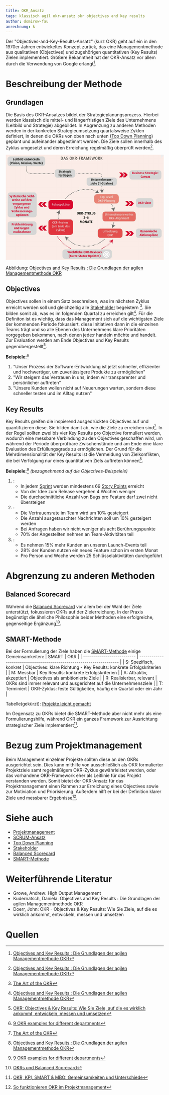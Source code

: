 ```yaml
---
title: OKR_Ansatz
tags: klassisch agil okr-ansatz okr objectives and key results
author: domirow-fau
anrechnung: k
---
```


Der "Objectives-and-Key-Results-Ansatz" (kurz OKR) geht auf ein in den 1970er Jahren entwickeltes Konzept zurück, das eine Managementmethode aus qualitativen (Objectives) und zugehörigen quantitativen (Key Results) Zielen implementiert. Größere Bekanntheit hat der OKR-Ansatz vor allem durch die Verwendung von Google erlangt[^1].

# Beschreibung der Methode
## Grundlagen
Die Basis des OKR-Ansatzes bildet der Strategieplanungsprozess. Hierbei werden klassisch die mittel- und längerfristigen Ziele des Unternehmens (Leitbild und Strategie) abgebildet. In Abgrenzung zu anderen Methoden werden in der konkreten Strategieumsetzung quartalsweise Zyklen definiert, in denen die OKRs von oben nach unten ([Top Down Planning](Top_Down_Planning.md)) geplant und aufeinander abgestimmt werden. Die Ziele sollen innerhalb des Zyklus umgesetzt und deren Erreichung regelmäßig überprüft werden[^1].

![Das OKR-Framework](OKR_Ansatz/OKR-Framework.png)

Abbildung: [Objectives and Key Results : Die Grundlagen der agilen Managementmethode OKR](https://ebookcentral.proquest.com/lib/erlangen/reader.action?docID=6668403)

## Objectives
Objectives sollen in einem Satz beschreiben, was im nächsten Zyklus erreicht werden soll und gleichzeitig alle [Stakeholder](Stakeholdermanagement.md) begeistern [^2].
Sie bilden somit ab, was es im folgenden Quartal zu erreichen gilt[^1].
Für die Definiton ist es wichtig, dass das Management sich auf die wichtigsten Ziele der kommenden Periode fokussiert, diese Initiativen dann in die einzelnen Teams trägt und so  alle Ebenen des Unternehmens klare Prioritäten vorgegeben bekommen, nach denen jede:r handeln möchte und handelt.
Zur Evaluation werden am Ende Objectives und Key Results gegenübergestellt[^3].

**Beispiele:**[^4]
1. "Unser Prozess der Software-Entwicklung ist jetzt schneller, effizienter und hochwertiger, um zuverlässigere Produkte zu ermöglichen"
2. "Wir steigern das Vertrauen in uns, indem wir transparenter und persönlicher auftreten"
3. "Unsere Kunden wollen nicht auf Neuerungen warten, sondern diese schneller testen und im Alltag nutzen"

## Key Results
Key Results greifen die inspierend ausgedrückten Objectives auf und quantifizieren diese. Sie bilden damit ab, wie die Ziele zu erreichen sind[^2].
In der Regel sollten zwei bis vier Key Results pro Objective formuliert werden, wodurch eine messbare Verbindung zu den Objectives geschaffen wird, um während der Periode überprüfbare Zwischenstände und am Ende eine klare Evaluation des Erfüllungsgrads zu ermöglichen.
Der Grund für die Mehrdimensionalität der Key Results ist die Vermeidung von Zielkonflikten, die bei Verfolgung nur eines quantitativen Ziels auftreten können[^1].

**Beispiele:**[^4]
*(bezugnehmend auf die Objectives-Beispeiele)*
1. : 
   * In jedem [Sprint](SCRUM.md) werden mindestens 69 [Story Points](SCRUM.md) erreicht
   * Von der Idee zum Release vergehen 4 Wochen weniger
   * Die durchschnittliche Anzahl von Bugs pro Feature darf zwei nicht übersteigen
2. :
   * Die Vertrauensrate im Team wird um 10% gesteigert
   * Die Anzahl ausgetauschter Nachrichten soll um 10% gesteigert werden
   * Bei Anfragen haben wir nicht weniger als acht Berührungspunkte
   * 70% der Angestellten nehmen an Team-Aktivitäten teil
3. :
   * Es nehmen 15% mehr Kunden an unseren Launch-Events teil
   * 28% der Kunden nutzen ein neues Feature schon im ersten Monat
   * Pro Person und Woche werden 25 Schlüsselaktivitäten durchgeführt

# Abgrenzung zu anderen Methoden
## Balanced Scorecard
Während die [Balanced Scorecard](Balanced_Scorecard.md) vor allem bei der Wahl der Ziele unterstützt, fokussieren OKRs auf der Zielerreichung. In der Praxis begünstigt die ähnliche Philosophie beider Methoden eine erfolgreiche, gegenseitige Ergänzung[^5].

## SMART-Methode
Bei der Formulierung der Ziele haben die [SMART-Methode](SMART_Ziele.md) einige Gemeinsamkeiten:
| SMART                      | OKR                                                                  |
| -------------------------- | -------------------------------------------------------------------- |
| S: Spezifisch, konkret     | Objectives: klare Richtung - Key Results: konkrete Erfolgskriterien  |
| M: Messbar                 | Key Results: konkrete Erfolgskriterien                               |
| A: Attraktiv, akzeptiert   | Objectives als ambitionierte Ziele                                   |
| R: Realisierbar, relevant  | OKRs sind immer relevant und ausgerichtet auf die Unternehmensziele  |
| T: Terminiert              | OKR-Zyklus: feste Gültigkeiten, häufig ein Quartal oder ein Jahr     |

Tabelle(gekürzt): [Projekte leicht gemacht](https://projekte-leicht-gemacht.de/blog/definitionen/okr-kpi-smart-mbo/)

Im Gegensatz zu OKRs bietet die SMART-Methode aber nicht mehr als eine Formulierungshilfe, während OKR ein ganzes Framework zur Ausrichtung strategischer Ziele implementiert[^6].

# Bezug zum Projektmanagement
Beim Management einzelner Projekte sollten diese an den OKRs ausgerichtet sein. Dies kann mithilfe von ausschließlich als OKR formulierter Projektziele samt regelmäßigem OKR-Zyklus gewährleistet werden, oder das vorhandene OKR-Framework eher als Leitlinie für das Projekt verstanden werden. Somit bietet der OKR-Ansatz für das Projektmanagement einen Rahmen zur Erreichung eines Objectives sowie zur Motiviation und Priorisierung. Außerdem hilft er bei der Definition klarer Ziele und messbarer Ergebnisse[^7].

# Siehe auch
* [Projektmanagement](Projektmanagement.md)
* [SCRUM-Ansatz](SCRUM.md)
* [Top Down Planning](Top_Down_Planning.md)
* [Stakeholder](Stakeholdermanagement.md)
* [Balanced Scorecard](Balanced_Scorecard.md)
* [SMART-Methode](SMART_Ziele.md)

# Weiterführende Literatur
* Growe, Andrew: High Output Management
* Kudernatsch, Daniela: Objectives and Key Results : Die Grundlagen der agilen Managementmethode OKR
* Doerr, John: OKR - Objectives & Key Results: Wie Sie Ziele, auf die es wirklich ankommt, entwickeln, messen und umsetzen

# Quellen

[^1]: [Objectives and Key Results : Die Grundlagen der agilen Managementmethode OKR](https://ebookcentral.proquest.com/lib/erlangen/reader.action?docID=6668403)
[^2]: [The Art of the OKR](https://eleganthack.com/the-art-of-the-okr/)
[^3]: [OKR: Objectives & Key Results: Wie Sie Ziele, auf die es wirklich ankommt, entwickeln, messen und umsetzen](https://www.beck-elibrary.de/10.15358/9783800657742/okr)
[^4]: [9 OKR examples for different departments](https://www.workpath.com/magazine/okr-examples)
[^5]: [OKRs und Balanced Scorecard](https://www.workpath.com/magazin/okr-balanced-scorecard)
[^6]: [OKR, KPI, SMART & MBO: Gemeinsamkeiten und Unterschiede](https://projekte-leicht-gemacht.de/blog/definitionen/okr-kpi-smart-mbo/)
[^7]: [So funktionieren OKR im Projektmanagement](https://projekte-leicht-gemacht.de/blog/pm-in-der-praxis/okr-projektmanagement/)
